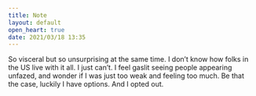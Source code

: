 ```yaml
---
title: Note
layout: default
open_heart: true
date: 2021/03/18 13:35
---
```


So visceral but so unsurprising at the same time. I don’t know how folks in the US live with it all. I just can’t. I feel gaslit seeing people appearing unfazed, and wonder if I was just too weak and feeling too much. Be that the case, luckily I have options. And I opted out.
